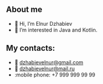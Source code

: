 ## About me
- 👋 Hi, I’m Elnur Dzhabiev
- 👀 I’m interested in Java and Kotlin.
## My contacts:
- :email: dzhabievelnur@gmail.com
- :email:  dzhabievelnur@mail.ru  
- :mobile phone: +7 999 999 99 99